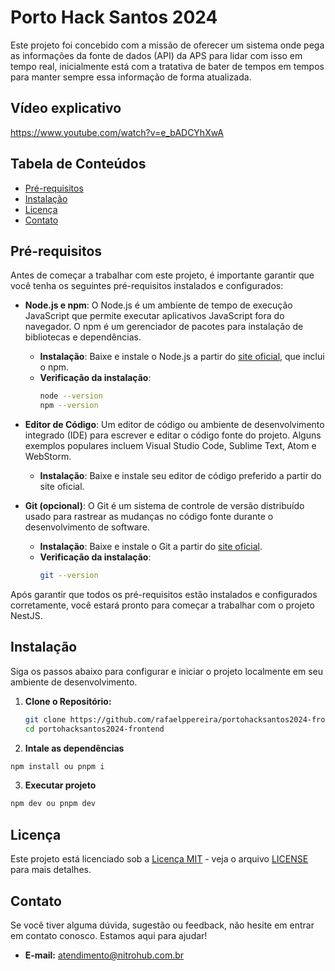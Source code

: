 # Porto Hack Santos 2024

Este projeto foi concebido com a missão de oferecer um sistema onde pega as informações da fonte de dados (API) da APS para lidar com isso em tempo real, inicialmente está com a tratativa de bater de tempos em tempos para manter sempre essa informação de forma atualizada.

## Vídeo explicativo
https://www.youtube.com/watch?v=e_bADCYhXwA

## Tabela de Conteúdos

- [Pré-requisitos](#pré-requisitos)
- [Instalação](#instalação)
- [Licença](#licença)
- [Contato](#contato)

## Pré-requisitos

Antes de começar a trabalhar com este projeto, é importante garantir que você tenha os seguintes pré-requisitos instalados e configurados:

- **Node.js e npm**: O Node.js é um ambiente de tempo de execução JavaScript que permite executar aplicativos JavaScript fora do navegador. O npm é um gerenciador de pacotes para instalação de bibliotecas e dependências.
  - **Instalação**: Baixe e instale o Node.js a partir do [site oficial](https://nodejs.org/), que inclui o npm.
  - **Verificação da instalação**:
    ```bash
    node --version
    npm --version
    ```

- **Editor de Código**: Um editor de código ou ambiente de desenvolvimento integrado (IDE) para escrever e editar o código fonte do projeto. Alguns exemplos populares incluem Visual Studio Code, Sublime Text, Atom e WebStorm.
  - **Instalação**: Baixe e instale seu editor de código preferido a partir do site oficial.

- **Git (opcional)**: O Git é um sistema de controle de versão distribuído usado para rastrear as mudanças no código fonte durante o desenvolvimento de software.
  - **Instalação**: Baixe e instale o Git a partir do [site oficial](https://git-scm.com/).
  - **Verificação da instalação**:
    ```bash
    git --version
    ```

Após garantir que todos os pré-requisitos estão instalados e configurados corretamente, você estará pronto para começar a trabalhar com o projeto NestJS.

## Instalação

Siga os passos abaixo para configurar e iniciar o projeto localmente em seu ambiente de desenvolvimento.

1. **Clone o Repositório:**
   ```bash
   git clone https://github.com/rafaelppereira/portohacksantos2024-frontend.git
   cd portohacksantos2024-frontend
   ```

2. **Intale as dependências**
  ```bash
  npm install ou pnpm i
  ```

3. **Executar projeto**
  ```bash
  npm dev ou pnpm dev
  ```

## Licença

Este projeto está licenciado sob a [Licença MIT](https://opensource.org/licenses/MIT) - veja o arquivo [LICENSE](LICENSE) para mais detalhes.

## Contato

Se você tiver alguma dúvida, sugestão ou feedback, não hesite em entrar em contato conosco. Estamos aqui para ajudar!

- **E-mail:** [atendimento@nitrohub.com.br](mailto:atendimento@nitrohub.com.br)
